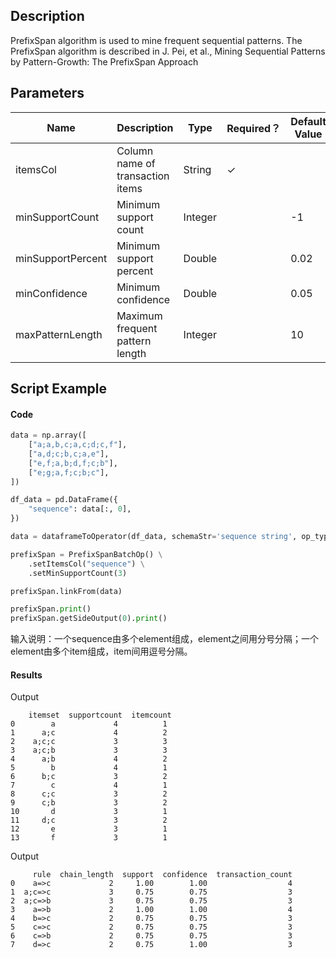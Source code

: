 ## Description
PrefixSpan algorithm is used to mine frequent sequential patterns.
 The PrefixSpan algorithm is described in J. Pei, et al.,
 Mining Sequential Patterns by Pattern-Growth: The PrefixSpan Approach

## Parameters
| Name | Description | Type | Required？ | Default Value |
| --- | --- | --- | --- | --- |
| itemsCol | Column name of transaction items | String | ✓ |  |
| minSupportCount | Minimum support count | Integer |  | -1 |
| minSupportPercent | Minimum support percent | Double |  | 0.02 |
| minConfidence | Minimum confidence | Double |  | 0.05 |
| maxPatternLength | Maximum frequent pattern length | Integer |  | 10 |


## Script Example
#### Code
```python
data = np.array([
    ["a;a,b,c;a,c;d;c,f"],
    ["a,d;c;b,c;a,e"],
    ["e,f;a,b;d,f;c;b"],
    ["e;g;a,f;c;b;c"],
])

df_data = pd.DataFrame({
    "sequence": data[:, 0],
})

data = dataframeToOperator(df_data, schemaStr='sequence string', op_type='batch')

prefixSpan = PrefixSpanBatchOp() \
    .setItemsCol("sequence") \
    .setMinSupportCount(3)

prefixSpan.linkFrom(data)

prefixSpan.print()
prefixSpan.getSideOutput(0).print()
```

输入说明：一个sequence由多个element组成，element之间用分号分隔；一个element由多个item组成，item间用逗号分隔。

#### Results

Output
```
    itemset  supportcount  itemcount
0        a             4          1
1      a;c             4          2
2    a;c;c             3          3
3    a;c;b             3          3
4      a;b             4          2
5        b             4          1
6      b;c             3          2
7        c             4          1
8      c;c             3          2
9      c;b             3          2
10       d             3          1
11     d;c             3          2
12       e             3          1
13       f             3          1
```

Output

```
     rule  chain_length  support  confidence  transaction_count
0    a=>c             2     1.00        1.00                  4
1  a;c=>c             3     0.75        0.75                  3
2  a;c=>b             3     0.75        0.75                  3
3    a=>b             2     1.00        1.00                  4
4    b=>c             2     0.75        0.75                  3
5    c=>c             2     0.75        0.75                  3
6    c=>b             2     0.75        0.75                  3
7    d=>c             2     0.75        1.00                  3
```


